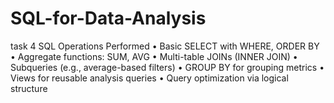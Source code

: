 # SQL-for-Data-Analysis
task 4
 SQL Operations Performed
	•	 Basic SELECT with WHERE, ORDER BY
	•	 Aggregate functions: SUM, AVG
	•	 Multi-table JOINs (INNER JOIN)
	•	 Subqueries (e.g., average-based filters)
	•	 GROUP BY for grouping metrics
	•	 Views for reusable analysis queries
	•	 Query optimization via logical structure
